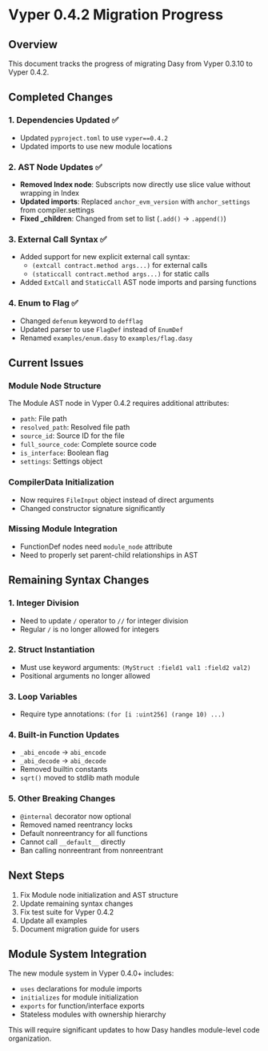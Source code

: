 # Vyper 0.4.2 Migration Progress

## Overview
This document tracks the progress of migrating Dasy from Vyper 0.3.10 to Vyper 0.4.2.

## Completed Changes

### 1. Dependencies Updated ✅
- Updated `pyproject.toml` to use `vyper==0.4.2`
- Updated imports to use new module locations

### 2. AST Node Updates ✅
- **Removed Index node**: Subscripts now directly use slice value without wrapping in Index
- **Updated imports**: Replaced `anchor_evm_version` with `anchor_settings` from compiler.settings
- **Fixed _children**: Changed from set to list (`.add()` → `.append()`)

### 3. External Call Syntax ✅
- Added support for new explicit external call syntax:
  - `(extcall contract.method args...)` for external calls
  - `(staticcall contract.method args...)` for static calls
- Added `ExtCall` and `StaticCall` AST node imports and parsing functions

### 4. Enum to Flag ✅
- Changed `defenum` keyword to `defflag`
- Updated parser to use `FlagDef` instead of `EnumDef`
- Renamed `examples/enum.dasy` to `examples/flag.dasy`

## Current Issues

### Module Node Structure
The Module AST node in Vyper 0.4.2 requires additional attributes:
- `path`: File path
- `resolved_path`: Resolved file path  
- `source_id`: Source ID for the file
- `full_source_code`: Complete source code
- `is_interface`: Boolean flag
- `settings`: Settings object

### CompilerData Initialization
- Now requires `FileInput` object instead of direct arguments
- Changed constructor signature significantly

### Missing Module Integration
- FunctionDef nodes need `module_node` attribute
- Need to properly set parent-child relationships in AST

## Remaining Syntax Changes

### 1. Integer Division
- Need to update `/` operator to `//` for integer division
- Regular `/` is no longer allowed for integers

### 2. Struct Instantiation
- Must use keyword arguments: `(MyStruct :field1 val1 :field2 val2)`
- Positional arguments no longer allowed

### 3. Loop Variables
- Require type annotations: `(for [i :uint256] (range 10) ...)`

### 4. Built-in Function Updates
- `_abi_encode` → `abi_encode`
- `_abi_decode` → `abi_decode`
- Removed builtin constants
- `sqrt()` moved to stdlib math module

### 5. Other Breaking Changes
- `@internal` decorator now optional
- Removed named reentrancy locks
- Default nonreentrancy for all functions
- Cannot call `__default__` directly
- Ban calling nonreentrant from nonreentrant

## Next Steps

1. Fix Module node initialization and AST structure
2. Update remaining syntax changes
3. Fix test suite for Vyper 0.4.2
4. Update all examples
5. Document migration guide for users

## Module System Integration

The new module system in Vyper 0.4.0+ includes:
- `uses` declarations for module imports
- `initializes` for module initialization
- `exports` for function/interface exports
- Stateless modules with ownership hierarchy

This will require significant updates to how Dasy handles module-level code organization.